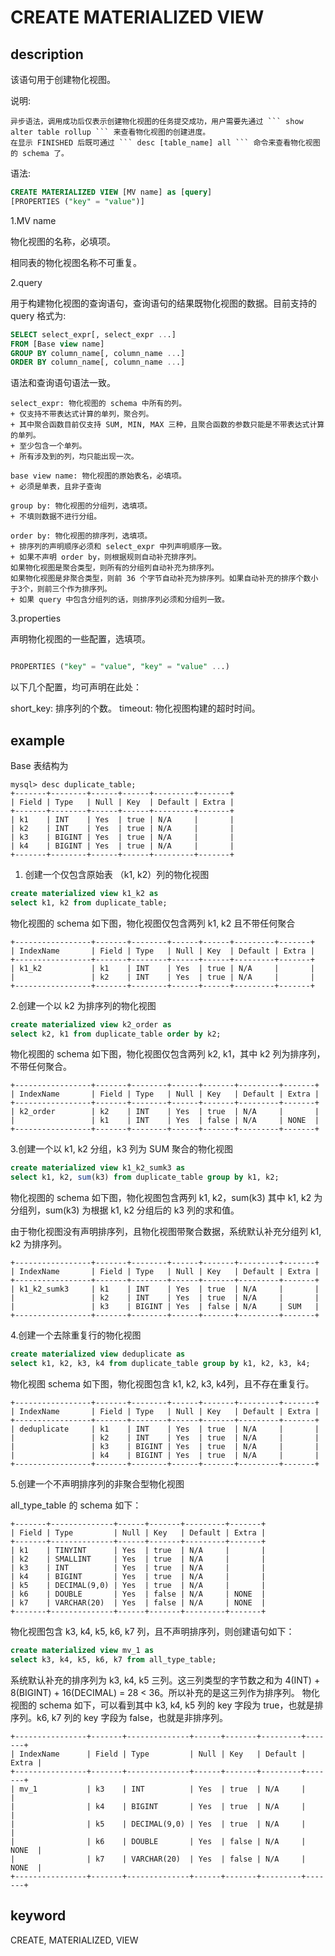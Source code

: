 # CREATE MATERIALIZED VIEW

## description

该语句用于创建物化视图。

说明:

```plain text
异步语法，调用成功后仅表示创建物化视图的任务提交成功，用户需要先通过 ``` show alter table rollup ``` 来查看物化视图的创建进度。
在显示 FINISHED 后既可通过 ``` desc [table_name] all ``` 命令来查看物化视图的 schema 了。
```

语法:

```sql
CREATE MATERIALIZED VIEW [MV name] as [query]
[PROPERTIES ("key" = "value")]
```

1.MV name

物化视图的名称，必填项。

相同表的物化视图名称不可重复。

2.query

用于构建物化视图的查询语句，查询语句的结果既物化视图的数据。目前支持的 query 格式为:

```sql
SELECT select_expr[, select_expr ...]
FROM [Base view name]
GROUP BY column_name[, column_name ...]
ORDER BY column_name[, column_name ...]
```

语法和查询语句语法一致。

```plain text
select_expr: 物化视图的 schema 中所有的列。
+ 仅支持不带表达式计算的单列，聚合列。
+ 其中聚合函数目前仅支持 SUM, MIN, MAX 三种，且聚合函数的参数只能是不带表达式计算的单列。
+ 至少包含一个单列。
+ 所有涉及到的列，均只能出现一次。

base view name: 物化视图的原始表名，必填项。
+ 必须是单表，且非子查询

group by: 物化视图的分组列，选填项。
+ 不填则数据不进行分组。

order by: 物化视图的排序列，选填项。
+ 排序列的声明顺序必须和 select_expr 中列声明顺序一致。
+ 如果不声明 order by，则根据规则自动补充排序列。
如果物化视图是聚合类型，则所有的分组列自动补充为排序列。
如果物化视图是非聚合类型，则前 36 个字节自动补充为排序列。如果自动补充的排序个数小于3个，则前三个作为排序列。
+ 如果 query 中包含分组列的话，则排序列必须和分组列一致。
```

3.properties

声明物化视图的一些配置，选填项。

```sql

PROPERTIES ("key" = "value", "key" = "value" ...)

```

以下几个配置，均可声明在此处：

short_key: 排序列的个数。
timeout: 物化视图构建的超时时间。

## example

Base 表结构为

```Plain Text
mysql> desc duplicate_table;
+-------+--------+------+------+---------+-------+
| Field | Type   | Null | Key  | Default | Extra |
+-------+--------+------+------+---------+-------+
| k1    | INT    | Yes  | true | N/A     |       |
| k2    | INT    | Yes  | true | N/A     |       |
| k3    | BIGINT | Yes  | true | N/A     |       |
| k4    | BIGINT | Yes  | true | N/A     |       |
+-------+--------+------+------+---------+-------+
```

1. 创建一个仅包含原始表 （k1, k2）列的物化视图

```sql
create materialized view k1_k2 as
select k1, k2 from duplicate_table;
```

物化视图的 schema 如下图，物化视图仅包含两列 k1, k2 且不带任何聚合

```plain text
+-----------------+-------+--------+------+------+---------+-------+
| IndexName       | Field | Type   | Null | Key  | Default | Extra |
+-----------------+-------+--------+------+------+---------+-------+
| k1_k2           | k1    | INT    | Yes  | true | N/A     |       |
|                 | k2    | INT    | Yes  | true | N/A     |       |
+-----------------+-------+--------+------+------+---------+-------+
```

2.创建一个以 k2 为排序列的物化视图

```sql
create materialized view k2_order as
select k2, k1 from duplicate_table order by k2;
```

物化视图的 schema 如下图，物化视图仅包含两列 k2, k1，其中 k2 列为排序列，不带任何聚合。

```plain text
+-----------------+-------+--------+------+-------+---------+-------+
| IndexName       | Field | Type   | Null | Key   | Default | Extra |
+-----------------+-------+--------+------+-------+---------+-------+
| k2_order        | k2    | INT    | Yes  | true  | N/A     |       |
|                 | k1    | INT    | Yes  | false | N/A     | NONE  |
+-----------------+-------+--------+------+-------+---------+-------+
```

3.创建一个以 k1, k2 分组，k3 列为 SUM 聚合的物化视图

```sql
create materialized view k1_k2_sumk3 as
select k1, k2, sum(k3) from duplicate_table group by k1, k2;
```

物化视图的 schema 如下图，物化视图包含两列 k1, k2，sum(k3) 其中 k1, k2 为分组列，sum(k3) 为根据 k1, k2 分组后的 k3 列的求和值。

由于物化视图没有声明排序列，且物化视图带聚合数据，系统默认补充分组列 k1, k2 为排序列。

```plain text
+-----------------+-------+--------+------+-------+---------+-------+
| IndexName       | Field | Type   | Null | Key   | Default | Extra |
+-----------------+-------+--------+------+-------+---------+-------+
| k1_k2_sumk3     | k1    | INT    | Yes  | true  | N/A     |       |
|                 | k2    | INT    | Yes  | true  | N/A     |       |
|                 | k3    | BIGINT | Yes  | false | N/A     | SUM   |
+-----------------+-------+--------+------+-------+---------+-------+
```

4.创建一个去除重复行的物化视图

```sql
create materialized view deduplicate as
select k1, k2, k3, k4 from duplicate_table group by k1, k2, k3, k4;
```

物化视图 schema 如下图，物化视图包含 k1, k2, k3, k4列，且不存在重复行。

```plain text
+-----------------+-------+--------+------+-------+---------+-------+
| IndexName       | Field | Type   | Null | Key   | Default | Extra |
+-----------------+-------+--------+------+-------+---------+-------+
| deduplicate     | k1    | INT    | Yes  | true  | N/A     |       |
|                 | k2    | INT    | Yes  | true  | N/A     |       |
|                 | k3    | BIGINT | Yes  | true  | N/A     |       |
|                 | k4    | BIGINT | Yes  | true  | N/A     |       |
+-----------------+-------+--------+------+-------+---------+-------+

```

5.创建一个不声明排序列的非聚合型物化视图

all_type_table 的 schema 如下：

```plain text
+-------+--------------+------+-------+---------+-------+
| Field | Type         | Null | Key   | Default | Extra |
+-------+--------------+------+-------+---------+-------+
| k1    | TINYINT      | Yes  | true  | N/A     |       |
| k2    | SMALLINT     | Yes  | true  | N/A     |       |
| k3    | INT          | Yes  | true  | N/A     |       |
| k4    | BIGINT       | Yes  | true  | N/A     |       |
| k5    | DECIMAL(9,0) | Yes  | true  | N/A     |       |
| k6    | DOUBLE       | Yes  | false | N/A     | NONE  |
| k7    | VARCHAR(20)  | Yes  | false | N/A     | NONE  |
+-------+--------------+------+-------+---------+-------+
```

物化视图包含 k3, k4, k5, k6, k7 列，且不声明排序列，则创建语句如下：

```sql
create materialized view mv_1 as
select k3, k4, k5, k6, k7 from all_type_table;
```

系统默认补充的排序列为 k3, k4, k5 三列。这三列类型的字节数之和为 4(INT) + 8(BIGINT) + 16(DECIMAL) = 28 < 36。所以补充的是这三列作为排序列。
物化视图的 schema 如下，可以看到其中 k3, k4, k5 列的 key 字段为 true，也就是排序列。k6, k7 列的 key 字段为 false，也就是非排序列。

```plain text
+----------------+-------+--------------+------+-------+---------+-------+
| IndexName      | Field | Type         | Null | Key   | Default | Extra |
+----------------+-------+--------------+------+-------+---------+-------+
| mv_1           | k3    | INT          | Yes  | true  | N/A     |       |
|                | k4    | BIGINT       | Yes  | true  | N/A     |       |
|                | k5    | DECIMAL(9,0) | Yes  | true  | N/A     |       |
|                | k6    | DOUBLE       | Yes  | false | N/A     | NONE  |
|                | k7    | VARCHAR(20)  | Yes  | false | N/A     | NONE  |
+----------------+-------+--------------+------+-------+---------+-------+
```

## keyword

CREATE, MATERIALIZED, VIEW
